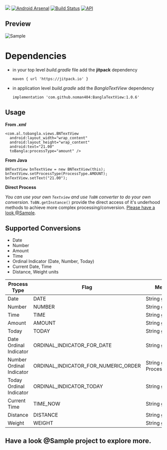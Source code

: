 [![](https://jitpack.io/v/noman404/BanglaTextView.svg)](https://jitpack.io/#noman404/BanglaTextView)
[![Android Arsenal]( https://img.shields.io/badge/Android%20Arsenal-BanglaTextView-green.svg?style=flat )]( https://android-arsenal.com/details/1/6963)
[![Build Status](https://travis-ci.org/noman404/BanglaTextView.svg?branch=master)](https://travis-ci.org/noman404/BanglaTextView)
[![API](https://img.shields.io/badge/API-17%2B-brightgreen.svg?style=flat)](https://android-arsenal.com/api?level=17)

## **Preview**
![Sample](https://github.com/noman404/BanglaTextView/blob/master/snap/sample.png?raw=true)

# **Dependencies**

- in your top level *build.gradle* file add the **jitpack** dependency 

     `maven { url 'https://jitpack.io' }`
- in application level *build.gradle* add the *BanglaTextView* dependency
 
     `implementation 'com.github.noman404:BanglaTextView:1.0.6'`

## **Usage**

**From *.xml***

    <com.al.tobangla.views.BNTextView  
      android:layout_width="wrap_content"  
      android:layout_height="wrap_content"  
      android:text="21.00"  
      toBangla:processType="amount" />
      
**From Java**

    BNTextView bnTextView = new BNTextView(this);  
    bnTextView.setProcessType(ProcessType.AMOUNT);  
    bnTextView.setText("21.00");
    
**Direct Process**

*You can use your own `Textview` and use `ToBN` converter to do your own conversion.* `ToBN.getInstance()` provide the direct access of it's underhood methods to achieve more complex processing/conversion. [Please have a look @Sample](https://github.com/noman404/BanglaTextView/tree/master/sample-app).

## **Supported Conversions**

 - Date 
 - Number
 - Amount
 - Time
 - Ordinal Indicator (Date, Number, Today)
 - Current Date, Time
 - Distance, Weight units

|Process Type  | Flag | Method [ToBN.getInstance(): Return String Result]| Output|
|--|--|--|--|
|Date | DATE |String getDate(String date) |২০১৮-০৫-০৭|
|Number| NUMBER |String getNumber(String anyNumber) |৭৫|
|Time| TIME | String getNumber(String time) |০৫:০৭|
|Amount | AMOUNT | String getAmount(String amount) |৳ ৫৭|
|Today | TODAY |String getToday() |রবিবার|
|Date Ordinal Indicator  | ORDINAL\_INDICATOR\_FOR_DATE |String getOrdinalDate(String DDMMYYYY) |১৬ই ডিসেম্বর, ১৯৭১|
|Number Ordinal Indicator |ORDINAL\_INDICATOR\_FOR\_NUMERIC\_ORDER |String getOrdinalIndicator(String theNumber, ProcessType.ORDINAL_INDICATOR_FOR_NUMERIC_ORDER) |১৩ তম|
|Today Ordinal Indicator  | ORDINAL\_INDICATOR\_TODAY |String getTodayOrdinalDate() |০৭/০৫/২০১৮|
|Current Time | TIME_NOW | String getCurrentTime() |১২:০৯:২৫|
|Distance|DISTANCE | String getDistance(String distanceWithUnit) |২১ কিলোমিটার|
|Weight|WEIGHT|String getWeight(String weightWithUnit)|২.৫ কেজি|

## **Have a look @Sample project to explore more.**

